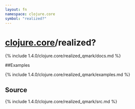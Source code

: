 ```yaml
---
layout: fn
namespace: clojure.core
symbol: "realized?"
---
```


# [clojure.core](../)/realized?

{% include 1.4.0/clojure.core/realized_qmark/docs.md %}

##Examples

{% include 1.4.0/clojure.core/realized_qmark/examples.md %}
## Source
{% include 1.4.0/clojure.core/realized_qmark/src.md %}

